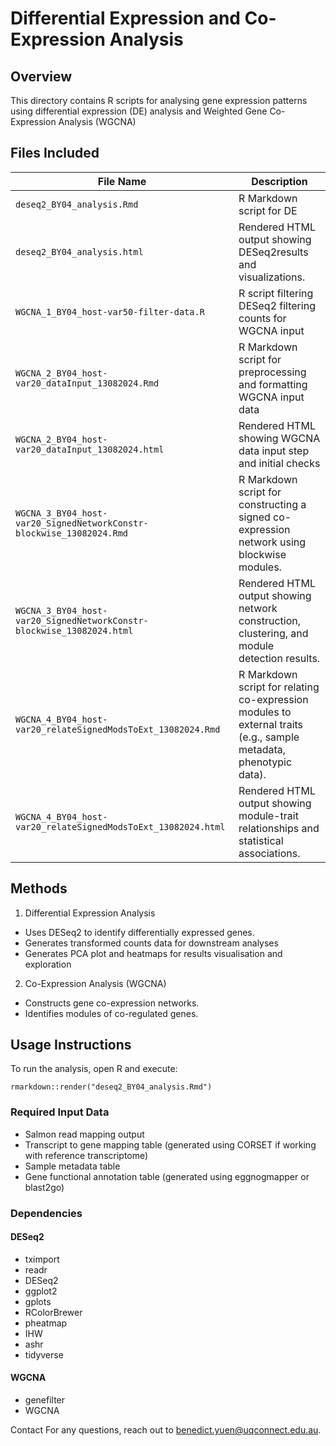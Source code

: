 # Differential Expression and Co-Expression Analysis 

## Overview

This directory contains R scripts for analysing gene expression patterns using differential expression (DE) analysis and Weighted Gene Co-Expression Analysis (WGCNA)

## Files Included

| File Name     | Description |
|--------------|------------|
| `deseq2_BY04_analysis.Rmd` | R Markdown script for DE  |
| `deseq2_BY04_analysis.html` | Rendered HTML output showing DESeq2results and visualizations. |
| `WGCNA_1_BY04_host-var50-filter-data.R` | R script filtering DESeq2 filtering counts for WGCNA input|
| `WGCNA_2_BY04_host-var20_dataInput_13082024.Rmd` | R Markdown script for preprocessing and formatting WGCNA input data |
| `WGCNA_2_BY04_host-var20_dataInput_13082024.html` | Rendered HTML showing WGCNA data input step and initial checks |
| `WGCNA_3_BY04_host-var20_SignedNetworkConstr-blockwise_13082024.Rmd` | R Markdown script for constructing a signed co-expression network using blockwise modules. |
| `WGCNA_3_BY04_host-var20_SignedNetworkConstr-blockwise_13082024.html` | Rendered HTML output showing network construction, clustering, and module detection results. |
| `WGCNA_4_BY04_host-var20_relateSignedModsToExt_13082024.Rmd` | R Markdown script for relating co-expression modules to external traits (e.g., sample metadata, phenotypic data). |
| `WGCNA_4_BY04_host-var20_relateSignedModsToExt_13082024.html` | Rendered HTML output showing module-trait relationships and statistical associations. |


## Methods
1. Differential Expression Analysis
- Uses DESeq2 to identify differentially expressed genes.
- Generates transformed counts data for downstream analyses
- Generates PCA plot and heatmaps for results visualisation and exploration

2. Co-Expression Analysis (WGCNA)
- Constructs gene co-expression networks.
- Identifies modules of co-regulated genes.


## Usage Instructions

To run the analysis, open R and execute:

`rmarkdown::render("deseq2_BY04_analysis.Rmd")` 

### Required Input Data
- Salmon read mapping output
- Transcript to gene mapping table (generated using CORSET if working with reference transcriptome)
- Sample metadata table
- Gene functional annotation table (generated using eggnogmapper or blast2go)

### Dependencies

#### DESeq2
- tximport
- readr
- DESeq2
- ggplot2
- gplots
- RColorBrewer
- pheatmap
- IHW
- ashr
- tidyverse

#### WGCNA
- genefilter
- WGCNA


Contact
For any questions, reach out to benedict.yuen@uqconnect.edu.au.
